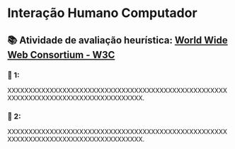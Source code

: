 <h1> Interação Humano Computador</h1>

<h2> 📚 Atividade de avaliação heurística: <a href="https://www.w3.org/WAI/WCAG21/quickref/#principle1"> World Wide Web Consortium - W3C</a></h2>

<h3>🔺 1:</h3>

<p>
XXXXXXXXXXXXXXXXXXXXXXXXXXXXXXXXXXXXXXXXXXXXXXXXXXXXXXXXXXXXXXXXXXXXXXXXXXXXXXXXXXXX.</p>

<h3>🔺 2:</h3>

<p>
XXXXXXXXXXXXXXXXXXXXXXXXXXXXXXXXXXXXXXXXXXXXXXXXXXXXXXXXXXXXXXXXXXXXXXXXXXXXXXXXXXXX.</p>



</p>

